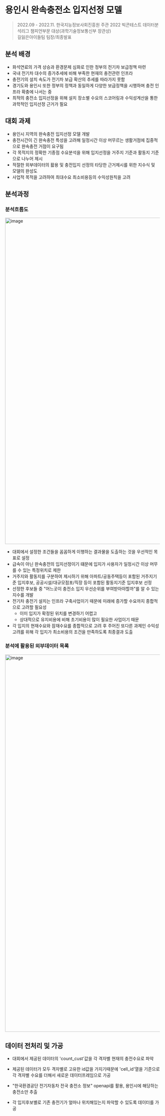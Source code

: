 # 용인시 완속충전소 입지선정 모델 
> 2022.09 - 2022.11. 
> 한국지능정보사회진흥원 주관 2022 빅콘테스트 데이터분석리그 챔피언부문 대상(과학기술정보통신부 장관상)  
> 길잃은아이들팀 팀장/최종발표 

## 분석 배경

- 화석연료의 가격 상승과 환경문제 심화로 인한 정부의 전기차 보급정책 마련
- 국내 전기차 대수의 증가추세에 비해 부족한 현재의 충전관련 인프라
- 충전기의 설치 속도가 전기차 보급 확산의 추세를 따라가지 못함
- 경기도와 용인시 또한 정부의 정책과 동일하게 다양한 보급정책을 시행하며 충전 인프라 확충에 나서는 중 
- 최적의 충전소 입지선정을 위해 설치 장소별 수요의 스코어링과 수익성계산을 통한 과학적인 입지선정 근거가 필요  

## 대회 과제
- 용인시 지역의 완속충전 입지선정 모델 개발 
- 충전시간이 긴 완속충전 특성을 고려해 일정시간 이상 머무르는 생활거점에 집중적으로 완속충전 거점이 요구됨
- 각 목적지의 정확한 기종점 수요분석을 위해 입지선정을 거주지 기준과 활동지 기준으로 나누어 제시
- 적절한 외부데이터의 홣용 및 충전입지 선정의 타당한 근거제시를 위한 지수식 및 모델의 완성도
- 사업적 목적을 고려하여 최대수요 최소비용등의 수익성원칙을 고려

## 분석과정 

### 분석흐름도 
<img width="1058" alt="image" src="https://user-images.githubusercontent.com/100064247/209634651-ee5f392c-6285-4aea-bba2-2cda2cbf0357.png">

- 대회에서 설정한 조건들을 꼼꼼하게 이행하는 결과물을 도출하는 것을 우선적인 목표로 설정
- 급속이 아닌 완속충전의 입지선정이기 떄문에 입지가 사용자가 일정시간 이상 머무를 수 있는 특정위치로 제한
- 거주지와 활동지를 구분하여 제시하기 위해 아파트/공동주택등이 포함된 거주지기준 입지후보, 공공시설/대규모점포/직장 등이 포함된 활동지기준 입지후보 선정 
- 선정한 후보들 중 "어느곳이 충전소 입지 우선순위를 부여받아야할까"를 알 수 있는 지수를 개발
- 전기차 충전기 설치는 인프라 구축사업이기 때문에 미래에 증가할 수요까지 종합적으로 고려할 필요성
  * 이미 입지가 확정된 위치를 변경하기 어렵고
  * 상대적으로 유지비용에 비해 초기비용이 많이 필요한 사업이기 때문
- 각 입지의 현재수요와 잠재수요를 종합적으로 고려 후 주어진 또다른 과제인 수익성 고려를 위해 각 입지가 최소비용의 조건을 만족하도록 최종결과 도출 

### 분석에 활용된 외부데이터 목록 
<img width="1223" alt="image" src="https://user-images.githubusercontent.com/100064247/209635967-037261a6-eb87-48e6-8064-a9ff314159e4.png">

## 데이터 전처리 및 가공 

- 대회에서 제공된 데이터의 'count_cust'값을 각 격자별 현재의 충전수요로 파악
- 제공된 데이터가 모두 격자별로 고유한 id값을 가지기때문에 'cell_id'열을 기준으로 각 격자별 수요를 더해서 새로운 데이터프레임으로 가공

- "한국환경공단 전기자동차 전국 충전소 정보" openapi를 활용, 용인시에 해당하는 충전소만 추출 
- 각 입지후보별로 기존 충전기가 얼마나 위치해있는지 파악할 수 있도록 데이터를 가공





